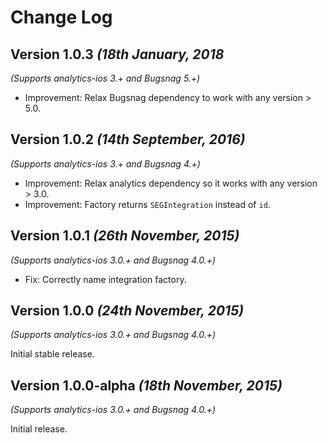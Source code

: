 Change Log
==========

Version 1.0.3 *(18th January, 2018*
-------------------------------------------
*(Supports analytics-ios 3.+ and Bugsnag 5.+)*

  * Improvement: Relax Bugsnag dependency to work with any version > 5.0.

Version 1.0.2 *(14th September, 2016)*
-------------------------------------------
*(Supports analytics-ios 3.+ and Bugsnag 4.+)*

  * Improvement: Relax analytics dependency so it works with any version > 3.0.
  * Improvement: Factory returns `SEGIntegration` instead of `id`.

Version 1.0.1 *(26th November, 2015)*
-------------------------------------------
*(Supports analytics-ios 3.0.+ and Bugsnag 4.0.+)*

  * Fix: Correctly name integration factory.


Version 1.0.0 *(24th November, 2015)*
-------------------------------------------
*(Supports analytics-ios 3.0.+ and Bugsnag 4.0.+)*

Initial stable release.


Version 1.0.0-alpha *(18th November, 2015)*
-------------------------------------------
*(Supports analytics-ios 3.0.+ and Bugsnag 4.0.+)*

Initial release.
